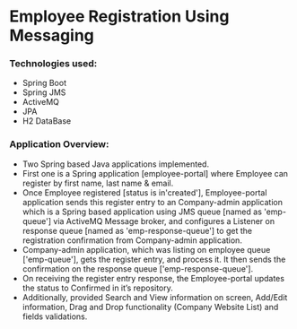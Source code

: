 # Employee Registration Using Messaging

### Technologies used:
- Spring Boot
- Spring JMS
- ActiveMQ
- JPA
- H2 DataBase

### Application Overview:
- Two Spring based Java applications implemented. 
- First one is a Spring application [employee-portal] where Employee can register by first name, last name & email. 
- Once Employee registered [status is in'created'], Employee-portal application sends this register entry to an Company-admin application which is a Spring based application using JMS queue [named as 'emp-queue'] via ActiveMQ Message broker, and configures a Listener on response queue [named as 'emp-response-queue'] to get the registration confirmation from Company-admin application. 
- Company-admin application, which was listing on employee queue ['emp-queue'], gets the register entry, and process it. It then sends the confirmation on the response queue ['emp-response-queue']. 
- On receiving the register entry response, the Employee-portal updates the status to Confirmed in it’s repository.
- Additionally, provided Search and View information on screen, Add/Edit information, Drag and Drop functionality (Company Website List) and fields validations.
